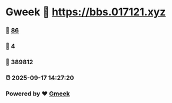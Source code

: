 # Gweek :link: https://bbs.017121.xyz 
### :page_facing_up: [86](https://bbs.017121.xyz/tag.html) 
### :speech_balloon: 4 
### :hibiscus: 389812 
### :alarm_clock: 2025-09-17 14:27:20 
### Powered by :heart: [Gmeek](https://github.com/Meekdai/Gmeek)

